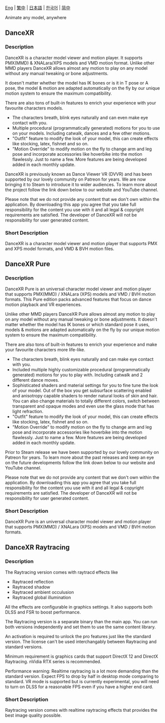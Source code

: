 [Eng](/dancexr/listing/steam) | [繁中](/tw/dancexr/listing/steam) | [日本語](/jp/dancexr/listing/steam) | [한국어](/kr/dancexr/listing/steam) | [简中](/zh/dancexr/listing/steam)

Animate any model, anywhere

## DanceXR

### Description
DanceXR is a character model viewer and motion player. It supports PMX(MMD) & XNALara/XPS models and VMD motion format. Unlike other MMD players DanceXR allows almost any motion to play on any model without any manual tweaking or bone adjustments. 

It doesn't matter whether the model has IK bones or is it in T pose or A pose, the model & motion are adapted automatically on the fly by our unique motion system to ensure the maximum compatibility.

There are also tons of built-in features to enrich your experience with your favourite characters models. 
* The characters breath, blink eyes naturally and can even make eye contact with you. 
* Multiple procedural (programmatically generated) motions for you to use on your models. Including catwalk, dances and a few other motions.
* "Outfit" feature to modify the look of your model, this can create effects like stocking, latex, fishnet and so on.
* "Motion Override" to modify motion on the fly to change arm and leg pose and incorporate accessories like hoverbike into the motion flawlessly.
Just to name a few. More features are being developed added in each monthly update.  

DanceXR is previously known as Dance Viewer VR (DVVR) and has been supported by our lovely community on Patreon for years. We are now bringing it to Steam to introduce it to wider audiences. To learn more about the project follow the link down below to our website and YouTube channel. 

Please note that we do not provide any content that we don't own within the application. By downloading this app you agree that you take full responsibility for the content you use with it and all legal & copyright requirements are satisfied. The developer of DanceXR will not be responsibility for user generated content.

### Short Description
DanceXR is a character model viewer and motion player that supports PMX and XPS model formats, and VMD & BVH motion files.


## DanceXR Pure

### Description
DanceXR Pure is an universal character model viewer and motion player that supports PMX(MMD) / XNALara (XPS) models and VMD / BVH motion formats. This Pure edition packs advanced features that focus on dance motion playback and VR experiences. 

Unlike other MMD players DanceXR Pure allows almost any motion to play on any model without any manual tweaking or bone adjustments. It doesn't matter whether the model has IK bones or which standard pose it uses, models & motions are adapted automatically on the fly by our unique motion system to ensure the maximum compatibility.

There are also tons of built-in features to enrich your experience and make your favourite characters more life-like. 
* The characters breath, blink eyes naturally and can make eye contact with you. 
* Included multiple highly customizable procedural (programmatically generated) motions for you to play with. Including catwalk and 2 different dance moves.
* Sophisticated shaders and material settings for you to fine tune the look of your model. Out of the box you get subsurface scattering enabled and anisotropy capable shaders to render natural looks of skin and hair. You can also change materials to totally different colors, switch between transparent and opaque modes and even use the glass mode that has light refraction.
* "Outfit" feature to modify the look of your model, this can create effects like stocking, latex, fishnet and so on.
* "Motion Override" to modify motion on the fly to change arm and leg pose and incorporate accessories like hoverbike into the motion flawlessly.
Just to name a few. More features are being developed added in each monthly update.  

Prior to Steam release we have been supported by our lovely community on Patreon for years. To learn more about the past releases and keep an eye on the future developments follow the link down below to our website and YouTube channel. 

Please note that we do not provide any content that we don't own within the application. By downloading this app you agree that you take full responsibility for the content you use with it and all legal & copyright requirements are satisfied. The developer of DanceXR will not be responsibility for user generated content.

### Short Description
DanceXR Pure is an universal character model viewer and motion player that supports PMX(MMD) / XNALara (XPS) models and VMD / BVH motion formats.

## DanceXR Raytracing

### Description
The Raytracing version comes with raytracd effects like
* Raytraced reflection
* Raytraced shadow
* Raytraced ambient occulusion
* Raytraced global illumination

All the effects are configurable in graphics settings. It also supports both DLSS and FSR to boost performance. 

The Raytracing version is a separate binary than the main app. You can run both versions independently and set them to use the same content library.

An activation is required to unlock the pro features just like the standard version. The license can't be used interchangably between Raytracing and standard versions.  

Minimum requirement is graphics cards that support DirectX 12 and DirectX Raytracing. nVidia RTX series is recommended.

Performance warning: 
Realtime raytracing is a lot more demanding than the standard version. Expect FPS to drop by half in desktop mode comparing to standard. VR mode is supported but is currently experimental, you will need to turn on DLSS for a reasonable FPS even if you have a higher end card.

### Short Description
Raytracing version comes with realtime raytracing effects that provides the best image quality possible.